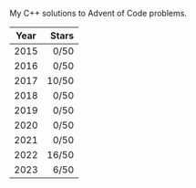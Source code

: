 My C++ solutions to Advent of Code problems.

| Year | Stars|
|------|------:|
| 2015 | 0/50 |
| 2016 | 0/50 |
| 2017 | 10/50 |
| 2018 | 0/50 |
| 2019 | 0/50 |
| 2020 | 0/50 |
| 2021 | 0/50 |
| 2022 | 16/50 |
| 2023 | 6/50 |

